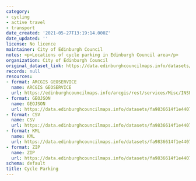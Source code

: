 ```yaml
---
category:
- cycling
- active travel
- transport
date_created: '2021-05-27T13:19:14.000Z'
date_updated: ''
license: No licence
maintainer: City of Edinburgh Council
notes: <p>Locations of cycle parking in Edinburgh Council area</p>
organization: City of Edinburgh Council
original_dataset_link: https://data.edinburghcouncilmaps.info/datasets/fa9836614f1e4407ab7a8cd90163210d_37
records: null
resources:
- format: ARCGIS GEOSERVICE
  name: ARCGIS GEOSERVICE
  url: https://edinburghcouncilmaps.info/arcgis/rest/services/Misc/INSPIRE/MapServer/37
- format: GEOJSON
  name: GEOJSON
  url: https://data.edinburghcouncilmaps.info/datasets/fa9836614f1e4407ab7a8cd90163210d_37.geojson?outSR=%7B%22latestWkid%22%3A27700%2C%22wkid%22%3A27700%7D
- format: CSV
  name: CSV
  url: https://data.edinburghcouncilmaps.info/datasets/fa9836614f1e4407ab7a8cd90163210d_37.csv?outSR=%7B%22latestWkid%22%3A27700%2C%22wkid%22%3A27700%7D
- format: KML
  name: KML
  url: https://data.edinburghcouncilmaps.info/datasets/fa9836614f1e4407ab7a8cd90163210d_37.kml?outSR=%7B%22latestWkid%22%3A27700%2C%22wkid%22%3A27700%7D
- format: ZIP
  name: ZIP
  url: https://data.edinburghcouncilmaps.info/datasets/fa9836614f1e4407ab7a8cd90163210d_37.zip?outSR=%7B%22latestWkid%22%3A27700%2C%22wkid%22%3A27700%7D
schema: default
title: Cycle Parking
---
```

